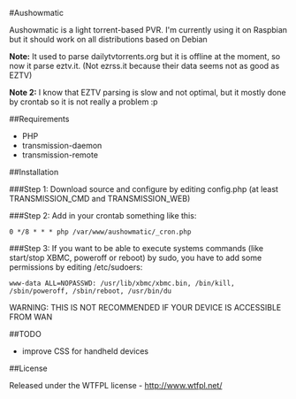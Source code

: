 #Aushowmatic

Aushowmatic is a light torrent-based PVR. I'm currently using it on Raspbian but it should work on all distributions based on Debian

**Note:** It used to parse dailytvtorrents.org but it is offline at the moment, so now it parse eztv.it. (Not ezrss.it because their data seems not as good as EZTV)

**Note 2:** I know that EZTV parsing is slow and not optimal, but it mostly done by crontab so it is not really a problem :p

##Requirements

- PHP
- transmission-daemon
- transmission-remote

##Installation

###Step 1:
Download source and configure by editing config.php
(at least TRANSMISSION_CMD and TRANSMISSION_WEB)

###Step 2:
Add in your crontab something like this:


	0 */8 * * * php /var/www/aushowmatic/_cron.php
	
	
###Step 3:
If you want to be able to execute systems commands (like start/stop XBMC, poweroff or reboot) by sudo, you have to add some permissions by editing /etc/sudoers:


	www-data ALL=NOPASSWD: /usr/lib/xbmc/xbmc.bin, /bin/kill, /sbin/poweroff, /sbin/reboot, /usr/bin/du


WARNING: THIS IS NOT RECOMMENDED IF YOUR DEVICE IS ACCESSIBLE FROM WAN

##TODO

- improve CSS for handheld devices

##License

Released under the WTFPL license - http://www.wtfpl.net/
